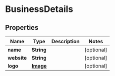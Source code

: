 # BusinessDetails

## Properties
Name | Type | Description | Notes
------------ | ------------- | ------------- | -------------
**name** | **String** |  |  [optional]
**website** | **String** |  |  [optional]
**logo** | [**Image**](Image.md) |  |  [optional]
